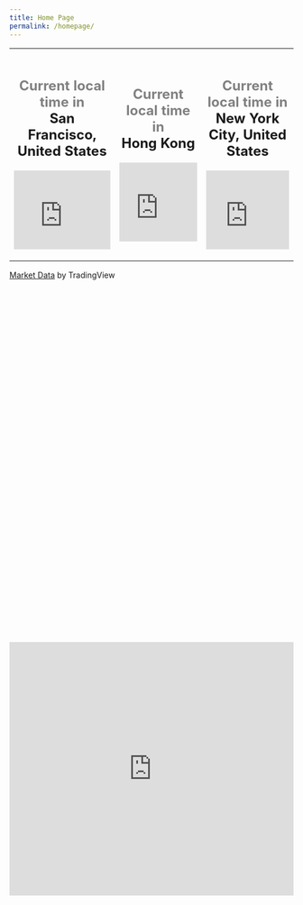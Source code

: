 ```yaml
---
title: Home Page
permalink: /homepage/
---
```


<table>
<tr>
<td>
<div style="text-align:center;padding:1em 0;"> <h2><a style="text-decoration:none;" href="https://www.zeitverschiebung.net/en/city/5391959"><span style="color:gray;">Current local time in</span><br />San Francisco, United States</a></h2> <iframe src="https://www.zeitverschiebung.net/clock-widget-iframe-v2?language=en&size=large&timezone=America%2FLos_Angeles" width="100%" height="140" frameborder="0" seamless></iframe> </div>
</td>
<td>
<div style="text-align:center;padding:1em 0;"> <h2><a style="text-decoration:none;" href="https://www.zeitverschiebung.net/en/country/hk"><span style="color:gray;">Current local time in</span><br />Hong Kong</a></h2> <iframe src="https://www.zeitverschiebung.net/clock-widget-iframe-v2?language=en&size=large&timezone=Asia%2FHong_Kong" width="100%" height="140" frameborder="0" seamless></iframe> </div>
</td>
<td>
<div style="text-align:center;padding:1em 0;"> <h2><a style="text-decoration:none;" href="https://www.zeitverschiebung.net/en/city/5128581"><span style="color:gray;">Current local time in</span><br />New York City, United States</a></h2> <iframe src="https://www.zeitverschiebung.net/clock-widget-iframe-v2?language=en&size=large&timezone=America%2FNew_York" width="100%" height="140" frameborder="0" seamless></iframe> </div>
</td>
</tr>
</table>


<!-- TradingView Widget BEGIN -->
<div style="height: 660px !important;">
<div class="tradingview-widget-container">
  <div class="tradingview-widget-container__widget"></div>
  <div class="tradingview-widget-copyright"><a href="https://www.tradingview.com" rel="noopener" target="_blank"><span class="blue-text">Market Data</span></a> by TradingView</div>
  <script type="text/javascript" src="https://s3.tradingview.com/external-embedding/embed-widget-market-overview.js" async>
  {
  "colorTheme": "light",
  "dateRange": "12m",
  "showChart": true,
  "locale": "en",
  "width": "100%",
  "height": "100%",
  "largeChartUrl": "",
  "isTransparent": false,
  "plotLineColorGrowing": "rgba(33, 150, 243, 1)",
  "plotLineColorFalling": "rgba(33, 150, 243, 1)",
  "gridLineColor": "rgba(240, 243, 250, 1)",
  "scaleFontColor": "rgba(120, 123, 134, 1)",
  "belowLineFillColorGrowing": "rgba(33, 150, 243, 0.12)",
  "belowLineFillColorFalling": "rgba(33, 150, 243, 0.12)",
  "symbolActiveColor": "rgba(33, 150, 243, 0.12)",
  "tabs": [
    {
      "title": "Indices",
      "symbols": [
        {
          "s": "AMEX:SPY",
          "d": "SPY"
        },
        {
          "s": "HKEX:3169",
          "d": "CHINA"
        },
        {
          "s": "OTC:ISXIF",
          "d": "INDIA"
        },
        {
          "s": "BITSTAMP:BTCUSD",
          "d": "BITCOIN"
        },
        {
          "s": "OANDA:XAUUSD",
          "d": "GOLD"
        },
        {
          "s": "FX:USDHKD",
          "d": "USDHKD"
        },
        {
          "s": "FOREXCOM:USDRUB",
          "d": "USDRUB"
        },
        {
          "s": "FX:EURUSD",
          "d": "EURUSD"
        }
      ],
      "originalTitle": "Indices"
    },
    {
      "title": "Commodities",
      "symbols": [
        {
          "s": "CME_MINI:ES1!",
          "d": "E-Mini S&P"
        },
        {
          "s": "CME:6E1!",
          "d": "Euro"
        },
        {
          "s": "COMEX:GC1!",
          "d": "Gold"
        },
        {
          "s": "NYMEX:CL1!",
          "d": "Crude Oil"
        },
        {
          "s": "NYMEX:NG1!",
          "d": "Natural Gas"
        },
        {
          "s": "CBOT:ZC1!",
          "d": "Corn"
        }
      ],
      "originalTitle": "Commodities"
    },
    {
      "title": "Bonds",
      "symbols": [
        {
          "s": "CME:GE1!",
          "d": "Eurodollar"
        },
        {
          "s": "CBOT:ZB1!",
          "d": "T-Bond"
        },
        {
          "s": "CBOT:UB1!",
          "d": "Ultra T-Bond"
        },
        {
          "s": "EUREX:FGBL1!",
          "d": "Euro Bund"
        },
        {
          "s": "EUREX:FBTP1!",
          "d": "Euro BTP"
        },
        {
          "s": "EUREX:FGBM1!",
          "d": "Euro BOBL"
        }
      ],
      "originalTitle": "Bonds"
    },
    {
      "title": "Forex",
      "symbols": [
        {
          "s": "FX:EURUSD"
        },
        {
          "s": "FX:GBPUSD"
        },
        {
          "s": "FX:USDJPY"
        },
        {
          "s": "FX:USDCHF"
        },
        {
          "s": "FX:AUDUSD"
        },
        {
          "s": "FX:USDCAD"
        }
      ],
      "originalTitle": "Forex"
    }
  ]
}
  </script>
</div>
</div>
<!-- TradingView Widget END -->

<iframe width="100%" height="450" scrolling="no" frameborder="no" allow="autoplay" src="https://w.soundcloud.com/player/?url=https%3A//api.soundcloud.com/users/10830289/favorites&color=%23ff5500&auto_play=false&hide_related=false&show_comments=true&show_user=true&show_reposts=false&show_teaser=true"></iframe>
